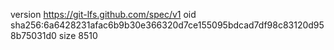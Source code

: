 version https://git-lfs.github.com/spec/v1
oid sha256:6a6428231afac6b9b30e366320d7ce155095bdcad7df98c83120d958b75031d0
size 8510

